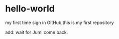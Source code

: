 # hello-world
my first time sign in GitHub,this is my first repository

add:
wait for Jumi come back.
